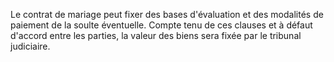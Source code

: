 Le contrat de mariage peut fixer des bases d'évaluation et des modalités de paiement de la soulte éventuelle. Compte tenu de ces clauses et à défaut d'accord entre les parties, la valeur des biens sera fixée par le tribunal judiciaire.

